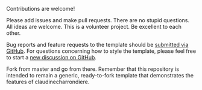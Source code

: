 Contributions are welcome! 

Please add issues and make pull requests. There are no stupid questions. All ideas are welcome. This is a volunteer project. Be excellent to each other.

Bug reports and feature requests to the template  should be [submitted via GitHub](https://github.com/claudinecharrondiere/claudinecharrondiere.github.io/issues/new/choose). For questions concerning how to style the template, please feel free to start a [new discussion on GitHub](https://github.com/claudinecharrondiere/claudinecharrondiere.github.io/discussions).

Fork from master and go from there. Remember that this repository is intended to remain a generic, ready-to-fork template that demonstrates the features of claudinecharrondiere.

